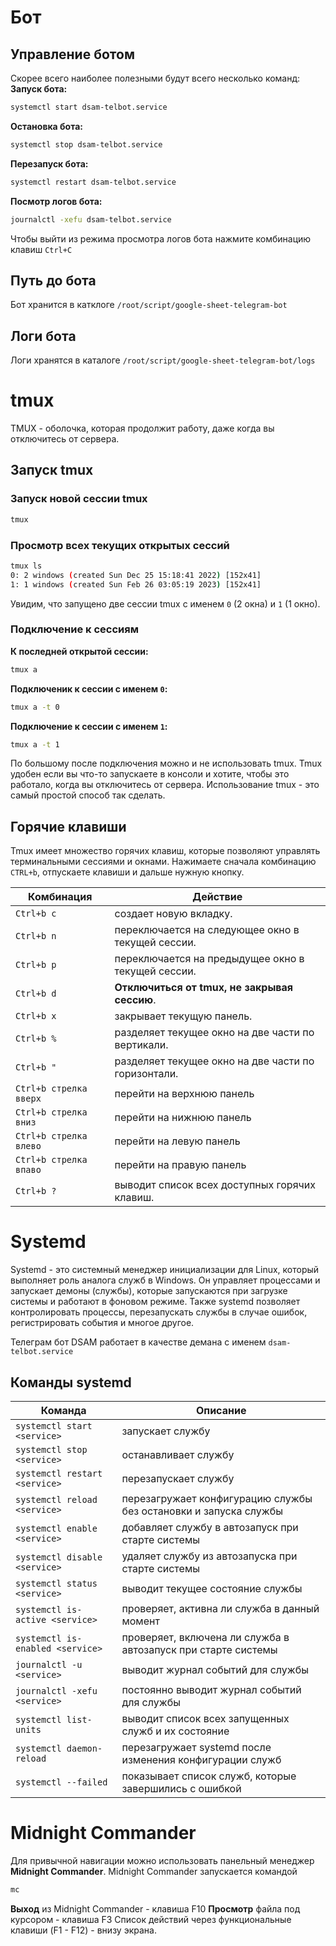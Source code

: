 # Бот
## Управление ботом
Скорее всего наиболее полезными будут всего несколько команд:
**Запуск бота:**
```bash
systemctl start dsam-telbot.service
```
**Остановка бота:**
```bash
systemctl stop dsam-telbot.service
```

**Перезапуск бота:**
```bash
systemctl restart dsam-telbot.service
```

**Посмотр логов бота:**
```bash
journalctl -xefu dsam-telbot.service
```
Чтобы выйти из режима просмотра логов бота нажмите комбинацию клавиш `Ctrl+C`

## Путь до бота
Бот хранится в катклоге `/root/script/google-sheet-telegram-bot`

## Логи бота
Логи хранятся в каталоге `/root/script/google-sheet-telegram-bot/logs`


# tmux
TMUX - оболочка, которая продолжит работу, даже когда вы отключитесь от сервера.

## Запуск tmux

### Запуск новой сессии tmux
```bash
tmux
```

### Просмотр всех текущих открытых сессий

```bash
tmux ls
0: 2 windows (created Sun Dec 25 15:18:41 2022) [152x41]
1: 1 windows (created Sun Feb 26 03:05:19 2023) [152x41]
```

Увидим, что запущено две сессии tmux с именем `0` (2 окна) и `1` (1 окно).

### Подключение к сессиям
**К последней открытой сессии:**
```bash
tmux a
```

**Подключеник к сессии с именем `0`:**
```bash
tmux a -t 0
```
**Подключение к сессии с именем `1`:**
```bash
tmux a -t 1
```

По большому после подключения можно и не использовать tmux. Tmux удобен если вы что-то запускаете в консоли и хотите, чтобы это работало, когда вы отключитесь от сервера. Использование tmux - это самый простой способ так сделать.

## Горячие клавиши
Tmux имеет множество горячих клавиш, которые позволяют управлять терминальными сессиями и окнами. Нажимаете сначала комбинацию `CTRL+b`, отпускаете клавиши и дальше нужную кнопку.

Комбинация | Действие
--|--
`Ctrl+b c` | создает новую вкладку.
`Ctrl+b n` | переключается на следующее окно в текущей сессии.
`Ctrl+b p` | переключается на предыдущее окно в текущей сессии.
`Ctrl+b d` | **Отключиться от tmux, не закрывая сессию**.
`Ctrl+b x` | закрывает текущую панель.
`Ctrl+b %` | разделяет текущее окно на две части по вертикали.
`Ctrl+b "` | разделяет текущее окно на две части по горизонтали.
`Ctrl+b стрелка вверх` | перейти на верхнюю панель
`Ctrl+b стрелка вниз` | перейти на нижнюю панель
`Ctrl+b стрелка влево` | перейти на левую панель
`Ctrl+b стрелка впаво` | перейти на правую панель
`Ctrl+b ?` | выводит список всех доступных горячих клавиш.

# Systemd
Systemd - это системный менеджер инициализации для Linux, который выполняет роль аналога служб в Windows. Он управляет процессами и запускает демоны (службы), которые запускаются при загрузке системы и работают в фоновом режиме. Также systemd позволяет контролировать процессы, перезапускать службы в случае ошибок, регистрировать события и многое другое.

Телеграм бот DSAM работает в качестве демана с именем `dsam-telbot.service`

## Команды systemd

|Команда | Описание|
|-- | --|
|`systemctl start <service>` | запускает службу |
|`systemctl stop <service>` | останавливает службу |
|`systemctl restart <service>` | перезапускает службу |
|`systemctl reload <service>` | перезагружает конфигурацию службы без остановки и запуска службы |
|`systemctl enable <service>` | добавляет службу в автозапуск при старте системы |
|`systemctl disable <service>` | удаляет службу из автозапуска при старте системы |
|`systemctl status <service>` | выводит текущее состояние службы |
|`systemctl is-active <service>` | проверяет, активна ли служба в данный момент |
|`systemctl is-enabled <service>` | проверяет, включена ли служба в автозапуск при старте системы |
|`journalctl -u <service>` | выводит журнал событий для службы |
|`journalctl -xefu <service>` | постоянно выводит журнал событий для службы |
|`systemctl list-units` | выводит список всех запущенных служб и их состояние |
|`systemctl daemon-reload` | перезагружает systemd после изменения конфигурации служб |
|`systemctl --failed` | показывает список служб, которые завершились с ошибкой |


# Midnight Commander
Для привычной навигации можно использовать панельный менеджер **Midnight Commander**. 
Midnight Commander запускается командой
```bash
mc
```
**Выход** из Midnight Commander - клавиша F10
**Просмотр** файла под курсором - клавиша F3
Список действий через функциональные клавиши (F1 - F12) - внизу экрана.
